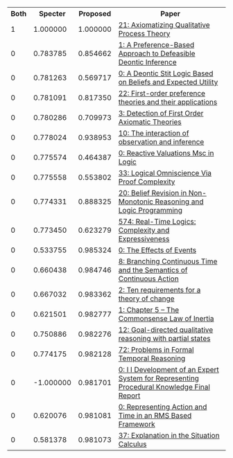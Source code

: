 <html><table><tr>
<th>Both</th>
<th>Specter</th>
<th>Proposed</th>
<th>Paper</th>
</tr>
<tr>
<td>1</td>
<td>1.000000</td>
<td>1.000000</td>
<td><a href="https://www.semanticscholar.org/paper/0e6b3ec64725c3e9652498003e906ea6ef5e2360">21: Axiomatizing Qualitative Process Theory</a></td>
</tr>
<tr>
<td>0</td>
<td>0.783785</td>
<td>0.854662</td>
<td><a href="https://www.semanticscholar.org/paper/6f1bc5a234bd6bd125394738575a2e0835c1a954">1: A Preference-Based Approach to Defeasible Deontic Inference</a></td>
</tr>
<tr>
<td>0</td>
<td>0.781263</td>
<td>0.569717</td>
<td><a href="https://www.semanticscholar.org/paper/33c0c6cab4e950ae3d8662df3b3ff18e67bd8a4e">0: A Deontic Stit Logic Based on Beliefs and Expected Utility</a></td>
</tr>
<tr>
<td>0</td>
<td>0.781091</td>
<td>0.817350</td>
<td><a href="https://www.semanticscholar.org/paper/b390b1cc70d388c7ece2d6ef84dea862b84af7b2">22: First-order preference theories and their applications</a></td>
</tr>
<tr>
<td>0</td>
<td>0.780286</td>
<td>0.709973</td>
<td><a href="https://www.semanticscholar.org/paper/6801513ac6df0e76e22a77f11178a54843ea7151">3: Detection of First Order Axiomatic Theories</a></td>
</tr>
<tr>
<td>0</td>
<td>0.778024</td>
<td>0.938953</td>
<td><a href="https://www.semanticscholar.org/paper/3750098165eec68d9ea680b52ef1338f1eaa0b7c">10: The interaction of observation and inference</a></td>
</tr>
<tr>
<td>0</td>
<td>0.775574</td>
<td>0.464387</td>
<td><a href="https://www.semanticscholar.org/paper/8eeb4fe4c9cc3bd5d0e43a764ce4efd32eef5c49">0: Reactive Valuations Msc in Logic</a></td>
</tr>
<tr>
<td>0</td>
<td>0.775558</td>
<td>0.553802</td>
<td><a href="https://www.semanticscholar.org/paper/37313fdd24a9e85333f33867963c8be2aa64ba82">33: Logical Omniscience Via Proof Complexity</a></td>
</tr>
<tr>
<td>0</td>
<td>0.774331</td>
<td>0.888325</td>
<td><a href="https://www.semanticscholar.org/paper/540cf6096901fc97e77da1af2712337e8dcd3a28">20: Belief Revision in Non-Monotonic Reasoning and Logic Programming</a></td>
</tr>
<tr>
<td>0</td>
<td>0.773450</td>
<td>0.623279</td>
<td><a href="https://www.semanticscholar.org/paper/9e1e0038a991110610c4358a4e3dea84ab5fe736">574: Real-Time Logics: Complexity and Expressiveness</a></td>
</tr>
<tr>
<td>0</td>
<td>0.533755</td>
<td>0.985324</td>
<td><a href="https://www.semanticscholar.org/paper/7c0244e528b9ef5ea1a0658ae3ab94794ca0e2d3">0: The Effects of Events</a></td>
</tr>
<tr>
<td>0</td>
<td>0.660438</td>
<td>0.984746</td>
<td><a href="https://www.semanticscholar.org/paper/a2792fc5e231d0a1206038f6f60ed24fb25986be">8: Branching Continuous Time and the Semantics of Continuous Action</a></td>
</tr>
<tr>
<td>0</td>
<td>0.667032</td>
<td>0.983362</td>
<td><a href="https://www.semanticscholar.org/paper/5ae47f034df387820b3568fa7812a63163976e02">2: Ten requirements for a theory of change</a></td>
</tr>
<tr>
<td>0</td>
<td>0.621501</td>
<td>0.982777</td>
<td><a href="https://www.semanticscholar.org/paper/8a5efb5083eff9659783467c95c065e3e3bdc156">1: Chapter 5 – The Commonsense Law of Inertia</a></td>
</tr>
<tr>
<td>0</td>
<td>0.750886</td>
<td>0.982276</td>
<td><a href="https://www.semanticscholar.org/paper/885dfbb1403a2f88bb098736c6d58e1f84044b8c">12: Goal-directed qualitative reasoning with partial states</a></td>
</tr>
<tr>
<td>0</td>
<td>0.774175</td>
<td>0.982128</td>
<td><a href="https://www.semanticscholar.org/paper/c1c7834415ba65159fa1a01b232ba86ddf3a651c">72: Problems in Formal Temporal Reasoning</a></td>
</tr>
<tr>
<td>0</td>
<td>-1.000000</td>
<td>0.981701</td>
<td><a href="https://www.semanticscholar.org/paper/dabe89db30536cd74c8ced8efbd554b53f69a25e">0: I I Development of an Expert System for Representing Procedural Knowledge Final Report</a></td>
</tr>
<tr>
<td>0</td>
<td>0.620076</td>
<td>0.981081</td>
<td><a href="https://www.semanticscholar.org/paper/0635caa4d66def4fabff193087068dc7b2ad3a80">0: Representing Action and Time in an RMS Based Framework</a></td>
</tr>
<tr>
<td>0</td>
<td>0.581378</td>
<td>0.981073</td>
<td><a href="https://www.semanticscholar.org/paper/253f0076a986e3c904fdaeae7b9663aea9a485be">37: Explanation in the Situation Calculus</a></td>
</tr>
</table></html>

